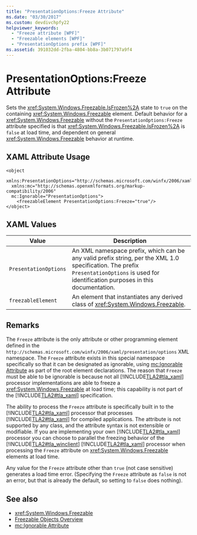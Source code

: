 ```yaml
---
title: "PresentationOptions:Freeze Attribute"
ms.date: "03/30/2017"
ms.custom: devdivchpfy22
helpviewer_keywords: 
  - "Freeze attribute [WPF]"
  - "Freezable elements [WPF]"
  - "PresentationOptions prefix [WPF]"
ms.assetid: 391032dd-2fba-4804-bb8a-3b071797a9f4
---
```

# PresentationOptions:Freeze Attribute
Sets the <xref:System.Windows.Freezable.IsFrozen%2A> state to `true` on the containing <xref:System.Windows.Freezable> element. Default behavior for a <xref:System.Windows.Freezable> without the `PresentationOptions:Freeze` attribute specified is that <xref:System.Windows.Freezable.IsFrozen%2A> is `false` at load time, and dependent on general <xref:System.Windows.Freezable> behavior at runtime.  
  
## XAML Attribute Usage  
  
```xaml  
<object  
  xmlns:PresentationOptions="http://schemas.microsoft.com/winfx/2006/xaml/presentation/options"  
  xmlns:mc="http://schemas.openxmlformats.org/markup-compatibility/2006"  
  mc:Ignorable="PresentationOptions">  
    <freezableElement PresentationOptions:Freeze="true"/>  
</object>  
```  
  
## XAML Values  
  
| Value| Description|  
|------|------------|  
|`PresentationOptions`|An XML namespace prefix, which can be any valid prefix string, per the XML 1.0 specification. The prefix `PresentationOptions` is used for identification purposes in this documentation.|  
|`freezableElement`|An element that instantiates any derived class of <xref:System.Windows.Freezable>.|  
  
## Remarks  
 The `Freeze` attribute is the only attribute or other programming element defined in the `http://schemas.microsoft.com/winfx/2006/xaml/presentation/options` XML namespace. The `Freeze` attribute exists in this special namespace specifically so that it can be designated as ignorable, using [mc:Ignorable Attribute](mc-ignorable-attribute.md) as part of the root element declarations. The reason that `Freeze` must be able to be ignorable is because not all [!INCLUDE[TLA2#tla_xaml](../../../includes/tla2sharptla-xaml-md.md)] processor implementations are able to freeze a <xref:System.Windows.Freezable> at load time; this capability is not part of the [!INCLUDE[TLA2#tla_xaml](../../../includes/tla2sharptla-xaml-md.md)] specification.  
  
 The ability to process the `Freeze` attribute is specifically built in to the [!INCLUDE[TLA2#tla_xaml](../../../includes/tla2sharptla-xaml-md.md)] processor that processes [!INCLUDE[TLA2#tla_xaml](../../../includes/tla2sharptla-xaml-md.md)] for compiled applications. The attribute is not supported by any class, and the attribute syntax is not extensible or modifiable. If you are implementing your own [!INCLUDE[TLA2#tla_xaml](../../../includes/tla2sharptla-xaml-md.md)] processor you can choose to parallel the freezing behavior of the [!INCLUDE[TLA2#tla_winclient](../../../includes/tla2sharptla-winclient-md.md)] [!INCLUDE[TLA2#tla_xaml](../../../includes/tla2sharptla-xaml-md.md)] processor when processing the `Freeze` attribute on <xref:System.Windows.Freezable> elements at load time.  
  
 Any value for the `Freeze` attribute other than `true` (not case sensitive) generates a load time error. (Specifying the `Freeze` attribute as `false` is not an error, but that is already the default, so setting to `false` does nothing).  
  
## See also

- <xref:System.Windows.Freezable>
- [Freezable Objects Overview](freezable-objects-overview.md)
- [mc:Ignorable Attribute](mc-ignorable-attribute.md)
